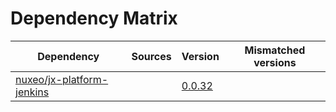 # Dependency Matrix

Dependency | Sources | Version | Mismatched versions
---------- | ------- | ------- | -------------------
[nuxeo/jx-platform-jenkins](https://github.com/nuxeo/jx-platform-jenkins) |  | [0.0.32](https://github.com/nuxeo/jx-platform-jenkins/releases/tag/v0.0.32) | 
